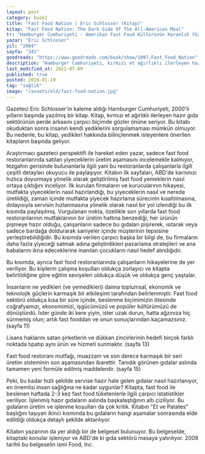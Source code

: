 ```yaml
---
layout: post  
category: book2  
title: "Fast Food Nation | Eric Schlosser (Kitap)"  
kitap: "Fast Food Nation: The Dark Side Of The All-American Meal"  
tr: "Hamburger Cumhuriyeti - Amerikan Fast Food Kültürünün Karanlık Yüzü"  
yazar: "Eric Schlosser"  
yil: "2004"  
sayfa: "341"  
goodreads: "https://www.goodreads.com/book/show/1097.Fast_Food_Nation"
description: "Hamburger Cumhuriyeti, kırmızı et ağırlıklı ilerleyen hazır gıda sektörünün perde arkasını çarpıcı biçimde gözler önüne seriyor."
last_modified_at: 2021-07-09
published: true
posted: 2019-01-19
tag: "sağlık"
image: "/assets/old/fast-food-nation.jpg"
---
```


Gazeteci Eric Schlosser'in kaleme aldığı Hamburger Cumhuriyeti, 2000'li yılların başında yazılmış bir kitap. Kitap, kırmızı et ağırlıklı ilerleyen hazır gıda sektörünün perde arkasını çarpıcı biçimde gözler önüne seriyor. Bu kitabı okuduktan sonra insanın kendi yediklerini sorgulamaması mümkün olmuyor. Bu nedenle, bu kitap, yedikleri hakkında bilinçlenmek isteyenlere önerilen kitapların başında geliyor.  
  
Araştırmacı gazeteci perspektifi ile hareket eden yazar, sadece fast food restoranlarında satılan yiyeceklerin üretim aşamasını incelemekle kalmıyor, tezgahın gerisinde bulunanlarla ilgili yani bu restoranlarda çalışanlarla ilgili çeşitli detayları okuyucu ile paylaşıyor. Kitabın ilk sayfaları, ABD'de karnınızı hızlıca doyurmaya yönelik olarak geliştirilmiş fast food yemeklerin nasıl ortaya çıktığını inceliyor. İlk kurulan firmaların ve kurucularının hikayesi, mutfakta yiyeceklerin nasıl hazırlandığı, bu yiyeceklerin nasıl ve nerede üretildiği, zaman içinde mutfakta yiyecek hazırlama sürecinin kısaltılmasına, dolayısıyla servisin hızlanmasına yönelik olarak nasıl bir yol izlendiği bu ilk kısımda paylaşılmış. Vurgulanan nokta, özellikle son yıllarda fast food restoranlarının mutfaklarının bir üretim hattına benzediği, her ürünün pişmeye hazır olduğu, çalışanların sadece bu gıdaları pişirerek, ısıtarak veya sadece bardağa doldurarak saniyeler içinde müşterinin tepsisine yerleştirebildiğidir. Bu kısımda verilen çarpıcı başka bir bilgi de, bu firmaların daha fazla yiyeceği satmak adına geliştirdikleri pazarlama stratejileri ve ana babalarını ikna edeceklerine inanılan çocukların nasıl hedef alındığıdır.  
  
Bu kısımda, ayrıca fast food restoranlarında çalışanların hikayelerine de yer veriliyor. Bu kişilerin çalışma koşulları oldukça zorlayıcı ve kitapta belirtildiğine göre eğitim seviyeleri oldukça düşük ve oldukça genç yaştalar.  
  
İnsanların ne yedikleri (ve yemedikleri) daima toplumsal, ekonomik ve teknolojik güçlerin karmaşık bir etkileşimi tarafından belirlenmiştir. Fast food sektörü oldukça kısa bir süre içinde, beslenme biçimimizin ötesinde coğrafyamızı, ekonomimizi, işgücümüzü ve popüler kültürümüzü de dönüştürdü. İster günde iki kere yiyin, ister uzak durun, hatta ağzınıza hiç sürmemiş olun; artık fast fooddan ve onun sonuçlarından kaçamazsınız. (sayfa 11)  
  
Lisans haklarını satan şirketlerin ve dükkan zincirlerinin hedefi birçok farklı noktada tıpatıp aynı ürün ve hizmeti sunmaktır. (sayfa 13)  
  
Fast food restoranı mutfağı, muazzam ve son derece karmaşık bir seri üretim sisteminin son aşamasından ibarettir. Tanıdık görünen gıdalar aslında tamamen yeni formüle edilmiş maddelerdir. (sayfa 15)  
  
Peki, bu kadar hızlı şekilde servise hazır hale gelen gıdalar nasıl hazırlanıyor, en önemlisi insan sağlığına ne kadar uygunlar? Kitapta, fast food ile beslenen haftada 2-3 kez fast food tüketenlerle ilgili çarpıcı istatistikler veriliyor. İşlenmiş hazır gıdaların aslında başkalaştığının altı çiziliyor. Bu gıdaların üretim ve işlenme koşulları da çok kritik. Kitabın "Et ve Patates" başlığını taşıyan ikinci kısmında bu gıdaların hangi aşamalar sonrasında elde edildiği oldukça detaylı şekilde aktarılıyor.  
  
Kitabın yazarının da yer aldığı bir de belgesel bulunuyor. Bu belgeselde, kitaptaki konular işleniyor ve ABD'de ki gıda sektörü masaya yatırılıyor. 2008 tarihli bu belgeselin ismi Food, Inc.  
 
